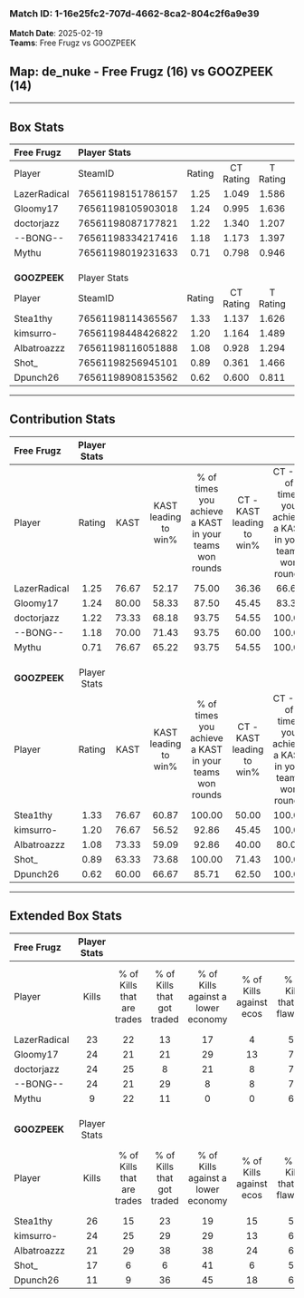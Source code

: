 ### Match ID: 1-16e25fc2-707d-4662-8ca2-804c2f6a9e39  
**Match Date**: 2025-02-19  
**Teams**: Free Frugz vs GOOZPEEK  

## **Map**: de_nuke - Free Frugz (16) vs GOOZPEEK (14)  
---  

## Box Stats  

| **Free Frugz** | Player Stats      |        |           |          |       |      |       |         |        |      |     |
| :- | :- | :-: | :-: | :-: | :-: | :-: | :-: | :-: | :-: | :-: | :-: |
| Player         | SteamID           | Rating | CT Rating | T Rating | KAST  | ADR  | Kills | Assists | Deaths | K/D  | HS% |
| LazerRadical   | 76561198151786157 |  1.25  |   1.049   |  1.586   | 76.67 | 85.4 |  23   |    8    |   19   | 1.21 | 56  |
| Gloomy17       | 76561198105903018 |  1.24  |   0.995   |  1.636   | 80.00 | 80.5 |  24   |    7    |   21   | 1.14 | 25  |
| doctorjazz     | 76561198087177821 |  1.22  |   1.340   |  1.207   | 73.33 | 70.7 |  24   |    2    |   17   | 1.41 | 62  |
| --BONG--       | 76561198334217416 |  1.18  |   1.173   |  1.397   | 70.00 | 88.1 |  24   |    7    |   22   | 1.09 | 41  |
| Mythu          | 76561198019231633 |  0.71  |   0.798   |  0.946   | 76.67 | 51.1 |   9   |    7    |   20   | 0.45 | 55  |
|                |                   |        |           |          |       |      |       |         |        |      |     |
|                |                   |        |           |          |       |      |       |         |        |      |     |
|                |                   |        |           |          |       |      |       |         |        |      |     |
| **GOOZPEEK**   | Player Stats      |        |           |          |       |      |       |         |        |      |     |
| Player         | SteamID           | Rating | CT Rating | T Rating | KAST  | ADR  | Kills | Assists | Deaths | K/D  | HS% |
| Stea1thy       | 76561198114365567 |  1.33  |   1.137   |  1.626   | 76.67 | 83.8 |  26   |    8    |   19   | 1.37 | 50  |
| kimsurro-      | 76561198448426822 |  1.20  |   1.164   |  1.489   | 76.67 | 75.5 |  24   |    6    |   21   | 1.14 | 58  |
| Albatroazzz    | 76561198116051888 |  1.08  |   0.928   |  1.294   | 73.33 | 72.9 |  21   |    4    |   21   | 1.00 | 42  |
| Shot_          | 76561198256945101 |  0.89  |   0.361   |  1.466   | 63.33 | 64.4 |  17   |    8    |   20   | 0.85 | 41  |
| Dpunch26       | 76561198908153562 |  0.62  |   0.600   |  0.811   | 60.00 | 58.0 |  11   |    7    |   23   | 0.48 | 63  |
---  

## Contribution Stats  

| **Free Frugz** | Player Stats |       |                      |                                                        |                           |                                                             |                          |                                                            |
| :- | :-: | :-: | :-: | :-: | :-: | :-: | :-: | :-: |
| Player         |    Rating    | KAST  | KAST leading to win% | % of times you achieve a KAST in your teams won rounds | CT - KAST leading to win% | CT - % of times you achieve a KAST in your teams won rounds | T - KAST leading to win% | T - % of times you achieve a KAST in your teams won rounds |
| LazerRadical   |     1.25     | 76.67 |        52.17         |                         75.00                          |           36.36           |                            66.67                            |          66.67           |                           80.00                            |
| Gloomy17       |     1.24     | 80.00 |        58.33         |                         87.50                          |           45.45           |                            83.33                            |          69.23           |                           90.00                            |
| doctorjazz     |     1.22     | 73.33 |        68.18         |                         93.75                          |           54.55           |                           100.00                            |          81.82           |                           90.00                            |
| --BONG--       |     1.18     | 70.00 |        71.43         |                         93.75                          |           60.00           |                           100.00                            |          81.82           |                           90.00                            |
| Mythu          |     0.71     | 76.67 |        65.22         |                         93.75                          |           54.55           |                           100.00                            |          75.00           |                           90.00                            |
|                |              |       |                      |                                                        |                           |                                                             |                          |                                                            |
|                |              |       |                      |                                                        |                           |                                                             |                          |                                                            |
|                |              |       |                      |                                                        |                           |                                                             |                          |                                                            |
| **GOOZPEEK**   | Player Stats |       |                      |                                                        |                           |                                                             |                          |                                                            |
| Player         |    Rating    | KAST  | KAST leading to win% | % of times you achieve a KAST in your teams won rounds | CT - KAST leading to win% | CT - % of times you achieve a KAST in your teams won rounds | T - KAST leading to win% | T - % of times you achieve a KAST in your teams won rounds |
| Stea1thy       |     1.33     | 76.67 |        60.87         |                         100.00                         |           50.00           |                           100.00                            |          69.23           |                           100.00                           |
| kimsurro-      |     1.20     | 76.67 |        56.52         |                         92.86                          |           45.45           |                           100.00                            |          66.67           |                           88.89                            |
| Albatroazzz    |     1.08     | 73.33 |        59.09         |                         92.86                          |           40.00           |                            80.00                            |          75.00           |                           100.00                           |
| Shot_          |     0.89     | 63.33 |        73.68         |                         100.00                         |           71.43           |                           100.00                            |          75.00           |                           100.00                           |
| Dpunch26       |     0.62     | 60.00 |        66.67         |                         85.71                          |           62.50           |                           100.00                            |          70.00           |                           77.78                            |
---  

## Extended Box Stats  

| **Free Frugz** | Player Stats |                            |                            |                                    |                         |                              |                                 |        |                             |                                     |                          |                               |                            |
| :- | :-: | :-: | :-: | :-: | :-: | :-: | :-: | :-: | :-: | :-: | :-: | :-: | :-: |
| Player         |    Kills     | % of Kills that are trades | % of Kills that got traded | % of Kills against a lower economy | % of Kills against ecos | % of Kills that are flawless | % of Kills that are close duels | Deaths | % of Deaths that get traded | % of Deaths against a lower economy | % of Deaths against ecos | % of Deaths that are flawless | % of Deaths that are close |
| LazerRadical   |      23      |             22             |             13             |                 17                 |            4            |              57              |                9                |   19   |             21              |                  5                  |            5             |              32               |             11             |
| Gloomy17       |      24      |             21             |             21             |                 29                 |           13            |              71              |                4                |   21   |             19              |                  5                  |            5             |              86               |             0              |
| doctorjazz     |      24      |             25             |             8              |                 21                 |            8            |              79              |                0                |   17   |             18              |                 12                  |            12            |              65               |             0              |
| --BONG--       |      24      |             21             |             29             |                 8                  |            8            |              79              |                8                |   22   |             27              |                  9                  |            5             |              68               |             0              |
| Mythu          |      9       |             22             |             11             |                 0                  |            0            |              67              |                0                |   20   |             45              |                 10                  |            5             |              55               |             5              |
|                |              |                            |                            |                                    |                         |                              |                                 |        |                             |                                     |                          |                               |                            |
|                |              |                            |                            |                                    |                         |                              |                                 |        |                             |                                     |                          |                               |                            |
|                |              |                            |                            |                                    |                         |                              |                                 |        |                             |                                     |                          |                               |                            |
| **GOOZPEEK**   | Player Stats |                            |                            |                                    |                         |                              |                                 |        |                             |                                     |                          |                               |                            |
| Player         |    Kills     | % of Kills that are trades | % of Kills that got traded | % of Kills against a lower economy | % of Kills against ecos | % of Kills that are flawless | % of Kills that are close duels | Deaths | % of Deaths that get traded | % of Deaths against a lower economy | % of Deaths against ecos | % of Deaths that are flawless | % of Deaths that are close |
| Stea1thy       |      26      |             15             |             23             |                 19                 |           15            |              58              |                0                |   19   |             16              |                  5                  |            0             |              74               |             0              |
| kimsurro-      |      24      |             25             |             29             |                 29                 |           13            |              67              |                4                |   21   |             33              |                 10                  |            0             |              76               |             5              |
| Albatroazzz    |      21      |             29             |             38             |                 38                 |           24            |              62              |                5                |   21   |             10              |                 19                  |            10            |              81               |             0              |
| Shot_          |      17      |             6              |             6              |                 41                 |            6            |              59              |                6                |   20   |              5              |                 10                  |            0             |              80               |             5              |
| Dpunch26       |      11      |             9              |             36             |                 45                 |           18            |              64              |                0                |   23   |             22              |                 13                  |            4             |              48               |             13             |
